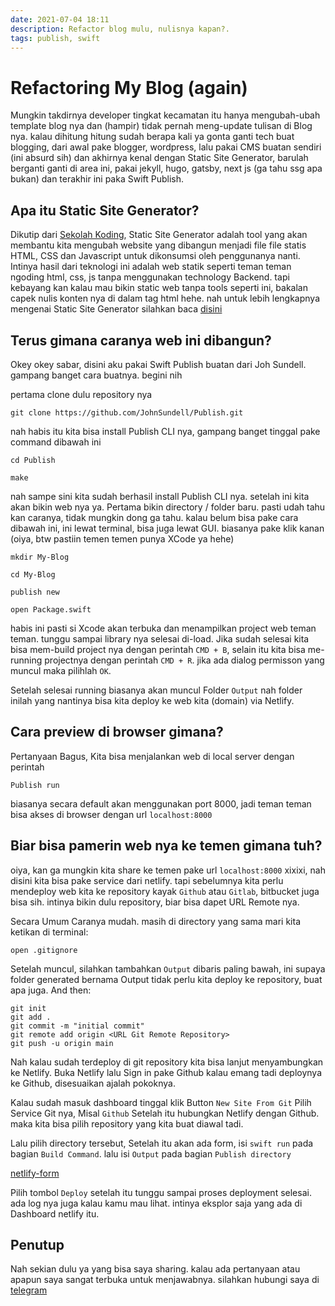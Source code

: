 ```yaml
---
date: 2021-07-04 18:11
description: Refactor blog mulu, nulisnya kapan?.
tags: publish, swift
---
```

# Refactoring My Blog (again)

Mungkin takdirnya developer tingkat kecamatan itu hanya mengubah-ubah template blog nya dan (hampir) tidak pernah meng-update tulisan di Blog nya. kalau dihitung hitung sudah berapa kali ya gonta ganti tech buat blogging, dari awal pake blogger, wordpress, lalu pakai CMS buatan sendiri (ini absurd sih) dan akhirnya kenal dengan Static Site Generator, barulah berganti ganti di area ini, pakai jekyll, hugo, gatsby, next js (ga tahu ssg apa bukan) dan terakhir ini paka Swift Publish. 

## Apa itu Static Site Generator?

Dikutip dari [Sekolah Koding](https://sekolahkoding.com/artikel/apa-itu-static-site-generator), Static Site Generator adalah tool yang akan membantu kita mengubah website yang dibangun menjadi file file statis HTML, CSS dan Javascript untuk dikonsumsi oleh penggunanya nanti. Intinya hasil dari teknologi ini adalah web statik seperti teman teman ngoding html, css, js tanpa menggunakan technology Backend. tapi kebayang kan kalau mau bikin static web tanpa tools seperti ini, bakalan capek nulis konten nya di dalam tag html hehe. 
nah untuk lebih lengkapnya mengenai Static Site Generator silahkan baca  [disini](https://sekolahkoding.com/artikel/apa-itu-static-site-generator)

## Terus gimana caranya web ini dibangun?

Okey okey sabar, disini aku pakai Swift Publish buatan dari Joh Sundell. gampang banget cara buatnya. begini nih

pertama clone dulu repository nya

```
git clone https://github.com/JohnSundell/Publish.git
```
nah habis itu kita bisa install Publish CLI nya, gampang banget tinggal pake command dibawah ini
```
cd Publish

make
```
nah sampe sini kita sudah berhasil install Publish CLI nya. setelah ini kita akan bikin web nya ya. 
Pertama bikin directory / folder baru. pasti udah tahu kan caranya, tidak mungkin dong ga tahu. 
kalau belum bisa pake cara dibawah ini, ini lewat terminal, bisa juga lewat GUI. biasanya pake klik kanan
(oiya, btw pastiin temen temen punya XCode ya hehe)

```
mkdir My-Blog

cd My-Blog

publish new

open Package.swift
```

habis ini pasti si Xcode akan terbuka dan menampilkan project web teman teman. tunggu sampai library nya selesai di-load. 
Jika sudah selesai kita bisa mem-build project nya dengan perintah `CMD + B`, selain itu kita bisa me-running projectnya dengan perintah `CMD + R`. jika ada dialog permisson yang muncul maka pilihlah `OK`. 

Setelah selesai running biasanya akan muncul Folder `Output` nah folder inilah yang nantinya bisa kita deploy ke web kita (domain) via Netlify. 

## Cara preview di browser gimana?

Pertanyaan Bagus, Kita bisa menjalankan web di local server dengan perintah
```
Publish run
```
biasanya secara default akan menggunakan port 8000, jadi teman teman bisa akses di browser dengan url `localhost:8000`

## Biar bisa pamerin web nya ke temen gimana tuh?

oiya, kan ga mungkin kita share ke temen pake url  `localhost:8000` xixixi, nah disini kita bisa pake service dari netlify. tapi sebelumnya kita perlu mendeploy web kita ke repository kayak `Github` atau `Gitlab`, bitbucket juga bisa sih. intinya bikin dulu repository, biar bisa dapet URL Remote nya.

Secara Umum Caranya mudah. masih di directory yang sama mari kita ketikan di terminal:
```
open .gitignore
```
Setelah muncul, silahkan tambahkan `Output` dibaris paling bawah, ini supaya folder generated bernama Output tidak perlu kita deploy ke repository, buat apa juga. 
And then:
```
git init
git add .
git commit -m "initial commit"
git remote add origin <URL Git Remote Repository>
git push -u origin main
```
Nah kalau sudah terdeploy di git repository kita bisa lanjut menyambungkan ke Netlify. Buka Netlify lalu Sign in pake Github kalau emang tadi deploynya ke Github, disesuaikan ajalah pokoknya. 

Kalau sudah masuk dashboard tinggal klik Button `New Site From Git` 
Pilih Service Git nya, Misal `Github`
Setelah itu hubungkan Netlify dengan Github. maka kita bisa pilih repository yang kita buat diawal tadi. 

Lalu pilih directory tersebut, Setelah itu akan ada form, isi `swift run` pada bagian `Build Command`. lalu isi `Output` pada bagian `Publish directory`

[netlify-form](https://firebasestorage.googleapis.com/v0/b/blog-dc031.appspot.com/o/ihwan.id%2Fnetlify-form.png?alt=media)

Pilih tombol `Deploy` setelah itu tunggu sampai proses deployment selesai. ada log nya juga kalau kamu mau lihat. intinya eksplor saja yang ada di Dashboard netlify itu.

## Penutup

Nah sekian dulu ya yang bisa saya sharing. kalau ada pertanyaan atau apapun saya sangat terbuka untuk menjawabnya. silahkan hubungi saya di [telegram](https://t.me/ihwanid)
